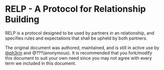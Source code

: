 # RELP - A Protocol for Relationship Building

RELP is a protocol designed to be used by partners in an relationship, and specifies rules and expectations
that shall be upheld by both partners.

The original document was authored, maintained, and is still in active use by [@ph3rin](https://github.com/ph3rin)
and @???(anonymous). It is recommended that you fork/modify this document to suit your own need
since you may not agree with every term we included in this document.
